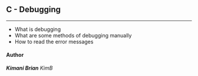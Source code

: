 ##  C - Debugging
---
* What is debugging
* What are some methods of debugging manually
* How to read the error messages

#### Author
***Kimani Brian***
*KimB*
